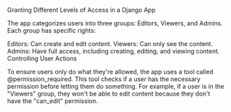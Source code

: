 Granting Different Levels of Access in a Django App

The app categorizes users into three groups: Editors, Viewers, and Admins. Each group has specific rights:

Editors: Can create and edit content.
Viewers: Can only see the content.
Admins: Have full access, including creating, editing, and viewing content.
Controlling User Actions

To ensure users only do what they're allowed, the app uses a tool called @permission_required. This tool checks if a user has the necessary permission before letting them do something. For example, if a user is in the "Viewers" group, they won't be able to edit content because they don't have the "can_edit" permission.
